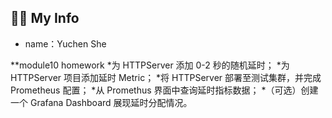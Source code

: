 ## :student: My Info
* name：Yuchen She

**module10 homework
*为 HTTPServer 添加 0-2 秒的随机延时；
*为 HTTPServer 项目添加延时 Metric；
*将 HTTPServer 部署至测试集群，并完成 Prometheus 配置；
*从 Promethus 界面中查询延时指标数据；
*（可选）创建一个 Grafana Dashboard 展现延时分配情况。
